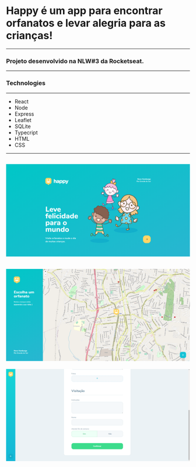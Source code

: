# Happy é um app para encontrar orfanatos e levar alegria para as crianças!
---
### Projeto desenvolvido na NLW#3 da Rocketseat.
---
### Technologies
---
- React
- Node
- Express
- Leaflet
- SQLite
- Typecript
- HTML
- CSS
---
![screenshot](https://github.com/franconienow/Happy/blob/master/screenshots/screenshot1.png)
---
![screenshot](https://github.com/franconienow/Happy/blob/master/screenshots/screenshot2.png)
---
![screenshot](https://github.com/franconienow/Happy/blob/master/screenshots/screenshot3.png)
